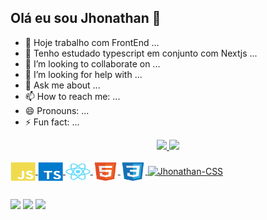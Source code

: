 ## Olá eu sou Jhonathan  👋



- 🔭 Hoje trabalho com FrontEnd ...
- 🌱 Tenho estudado typescript em conjunto com Nextjs ...
- 👯 I’m looking to collaborate on ...
- 🤔 I’m looking for help with ...
- 💬 Ask me about ...
- 📫 How to reach me: ...
- 😄 Pronouns: ...
- ⚡ Fun fact: ...
<div align="center">
  <a href="https://github.com/jhonathancarneiro">
  <img height="180em" src="https://github-readme-stats.vercel.app/api?username=jhonathancarneiro&show_icons=true&theme=tokyonight&include_all_commits=true&count_private=true"/>
  <img height="180em" src="https://github-readme-stats.vercel.app/api/top-langs/?username=jhonathancarneiro&layout=compact&langs_count=7&theme=tokyonight"/>
</div>
  
  <div style="display: inline_block"><br>
  <img align="center" alt="Jhonathan-Js" height="30" width="40" src="https://raw.githubusercontent.com/devicons/devicon/master/icons/javascript/javascript-plain.svg">
  <img align="center" alt="Jhonathan-Ts" height="30" width="40" src="https://raw.githubusercontent.com/devicons/devicon/master/icons/typescript/typescript-plain.svg">
  <img align="center" alt="Jhonathan-React" height="30" width="40" src="https://raw.githubusercontent.com/devicons/devicon/master/icons/react/react-original.svg">
  <img align="center" alt="Jhonathan-HTML" height="30" width="40" src="https://raw.githubusercontent.com/devicons/devicon/master/icons/html5/html5-original.svg">
  <img align="center" alt="Jhonathan-CSS" height="30" width="40" src="https://raw.githubusercontent.com/devicons/devicon/master/icons/css3/css3-original.svg">
  <img align="center" alt="Jhonathan-CSS" height="30" width="40" src="https://cdn.jsdelivr.net/gh/devicons/devicon/icons/nextjs/nextjs-original-wordmark.svg"> 
   </div>
  
  ##
 <div> 
  
  <a href="https://www.linkedin.com/in/jhonathan-carneiro/" target="_blank"><img src="https://img.shields.io/badge/-LinkedIn-%230077B5?style=for-the-badge&logo=linkedin&logoColor=white" target="_blank"></a> 
   <a href="https://www.instagram.com/carneiroj13/" target="_blank"><img src="https://img.shields.io/badge/-Instagram-%23E4405F?style=for-the-badge&logo=instagram&logoColor=white" target="_blank"></a> 
  <a href = "mailto:carneiro.jhonathan@gmail.com"><img src="https://img.shields.io/badge/-Gmail-%23333?style=for-the-badge&logo=gmail&logoColor=white" target="_blank"></a>
 
 
